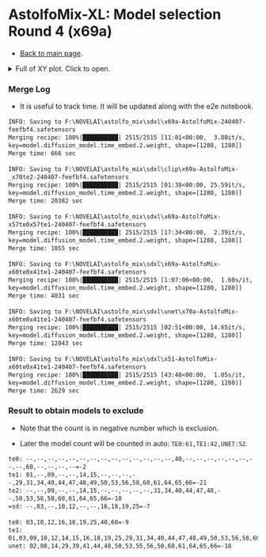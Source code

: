# AstolfoMix-XL: Model selection Round 4 (x69a) #

- [Back to main page](../README_XL.MD#model-selection-round-4-x69a).


<details>
    <summary>Full of XY plot. Click to open.</summary>

- te0

![xyz_grid-0765-1021567025-20160-1631-4.5-48-20240408075409.jpg](../img/x69a/xyz_grid-0765-1021567025-20160-1631-4.5-48-20240408075409.jpg)

![xyz_grid-0768-1021567025-20160-1446-4.5-48-20240409004917.jpg](../img/x69a/xyz_grid-0768-1021567025-20160-1446-4.5-48-20240409004917.jpg)

![xyz_grid-0771-1021567025-20160-1446-4.5-48-20240409235441.jpg](../img/x69a/xyz_grid-0771-1021567025-20160-1446-4.5-48-20240409235441.jpg)

![xyz_grid-0774-1021567025-20160-1446-4.5-48-20240410002326.jpg](../img/x69a/xyz_grid-0774-1021567025-20160-1446-4.5-48-20240410002326.jpg)

![xyz_grid-0777-1021567025-20160-1446-4.5-48-20240410075111.jpg](../img/x69a/xyz_grid-0777-1021567025-20160-1446-4.5-48-20240410075111.jpg)

![xyz_grid-0780-1021567025-20160-1446-4.5-48-20240411075359.jpg](../img/x69a/xyz_grid-0780-1021567025-20160-1446-4.5-48-20240411075359.jpg)

![xyz_grid-0783-1021567025-22176-1631-4.5-48-20240412073520.jpg](../img/x69a/xyz_grid-0783-1021567025-22176-1631-4.5-48-20240412073520.jpg)

- te1

![xyz_grid-0766-1021567025-20160-1446-4.5-48-20240408075506.jpg](../img/x69a/xyz_grid-0766-1021567025-20160-1446-4.5-48-20240408075506.jpg)

![xyz_grid-0769-1021567025-20160-1446-4.5-48-20240409010747.jpg](../img/x69a/xyz_grid-0769-1021567025-20160-1446-4.5-48-20240409010747.jpg)

![xyz_grid-0772-1021567025-20160-1446-4.5-48-20240409235819.jpg](../img/x69a/xyz_grid-0772-1021567025-20160-1446-4.5-48-20240409235819.jpg)

![xyz_grid-0775-1021567025-20160-1446-4.5-48-20240410010452.jpg](../img/x69a/xyz_grid-0775-1021567025-20160-1446-4.5-48-20240410010452.jpg)

![xyz_grid-0778-1021567025-20160-1446-4.5-48-20240410075236.jpg](../img/x69a/xyz_grid-0778-1021567025-20160-1446-4.5-48-20240410075236.jpg)

![xyz_grid-0781-1021567025-20160-1446-4.5-48-20240411233235.jpg](../img/x69a/xyz_grid-0781-1021567025-20160-1446-4.5-48-20240411233235.jpg)

![xyz_grid-0784-1021567025-22176-1446-4.5-48-20240412074029.jpg](../img/x69a/xyz_grid-0784-1021567025-22176-1446-4.5-48-20240412074029.jpg)

- te2

![xyz_grid-0767-1021567025-20160-1631-4.5-48-20240409004530.jpg](../img/x69a/xyz_grid-0767-1021567025-20160-1631-4.5-48-20240409004530.jpg)

![xyz_grid-0770-1021567025-20160-1446-4.5-48-20240409011315.jpg](../img/x69a/xyz_grid-0770-1021567025-20160-1446-4.5-48-20240409011315.jpg)

![xyz_grid-0773-1021567025-20160-1446-4.5-48-20240410001842.jpg](../img/x69a/xyz_grid-0773-1021567025-20160-1446-4.5-48-20240410001842.jpg)

![xyz_grid-0776-1021567025-20160-1446-4.5-48-20240410010742.jpg](../img/x69a/xyz_grid-0776-1021567025-20160-1446-4.5-48-20240410010742.jpg)

![xyz_grid-0779-1021567025-20160-1446-4.5-48-20240411074811.jpg](../img/x69a/xyz_grid-0779-1021567025-20160-1446-4.5-48-20240411074811.jpg)

![xyz_grid-0782-1021567025-20160-1446-4.5-48-20240411233806.jpg](../img/x69a/xyz_grid-0782-1021567025-20160-1446-4.5-48-20240411233806.jpg)

![xyz_grid-0785-1021567025-20160-1446-4.5-48-20240412080227.jpg](../img/x69a/xyz_grid-0785-1021567025-20160-1446-4.5-48-20240412080227.jpg)

- unet

![xyz_grid-0786-1021567025-20160-1438-4.5-48-20240413045205.jpg](../img/x69a/xyz_grid-0786-1021567025-20160-1438-4.5-48-20240413045205.jpg)

![xyz_grid-0787-1021567025-20160-1438-4.5-48-20240413045328.jpg](../img/x69a/xyz_grid-0787-1021567025-20160-1438-4.5-48-20240413045328.jpg)

![xyz_grid-0788-1021567025-20160-1438-4.5-48-20240413052436.jpg](../img/x69a/xyz_grid-0788-1021567025-20160-1438-4.5-48-20240413052436.jpg)

![xyz_grid-0789-1021567025-20160-1438-4.5-48-20240413052557.jpg](../img/x69a/xyz_grid-0789-1021567025-20160-1438-4.5-48-20240413052557.jpg)

![xyz_grid-0790-1021567025-20160-1438-4.5-48-20240413122353.jpg](../img/x69a/xyz_grid-0790-1021567025-20160-1438-4.5-48-20240413122353.jpg)

![xyz_grid-0791-1021567025-20160-1438-4.5-48-20240413122621.jpg](../img/x69a/xyz_grid-0791-1021567025-20160-1438-4.5-48-20240413122621.jpg)

![xyz_grid-0792-1021567025-20160-1438-4.5-48-20240413125615.jpg](../img/x69a/xyz_grid-0792-1021567025-20160-1438-4.5-48-20240413125615.jpg)

</details>

### Merge Log ###

- It is useful to track time. It will be updated along with the e2e notebook.

```log
INFO: Saving to F:\NOVELAI\astolfo_mix\sdxl\x69a-AstolfoMix-240407-feefbf4.safetensors
Merging recipe: 100%|██████████| 2515/2515 [11:01<00:00,  3.80it/s, key=model.diffusion_model.time_embed.2.weight, shape=[1280, 1280]]                                              
Merge time: 666 sec

INFO: Saving to F:\NOVELAI\astolfo_mix\sdxl\clip\x69a-AstolfoMix-_x70te2-240407-feefbf4.safetensors
Merging recipe: 100%|██████████| 2515/2515 [01:38<00:00, 25.59it/s, key=model.diffusion_model.time_embed.2.weight, shape=[1280, 1280]]                                             
Merge time: 20382 sec

INFO: Saving to F:\NOVELAI\astolfo_mix\sdxl\x69a-AstolfoMix-x57te0x57te1-240407-feefbf4.safetensors
Merging recipe: 100%|██████████| 2515/2515 [17:34<00:00,  2.39it/s, key=model.diffusion_model.time_embed.2.weight, shape=[1280, 1280]]                                            
Merge time: 1055 sec

INFO: Saving to F:\NOVELAI\astolfo_mix\sdxl\x69a-AstolfoMix-x60te0x41te1-240407-feefbf4.safetensors
Merging recipe: 100%|██████████| 2515/2515 [1:07:06<00:00,  1.60s/it, key=model.diffusion_model.time_embed.2.weight, shape=[1280, 1280]]                                            
Merge time: 4031 sec
                                       
INFO: Saving to F:\NOVELAI\astolfo_mix\sdxl\unet\x70a-AstolfoMix-x60te0x41te1-240407-feefbf4.safetensors
Merging recipe: 100%|██████████| 2515/2515 [02:51<00:00, 14.65it/s, key=model.diffusion_model.time_embed.2.weight, shape=[1280, 1280]]                                             
Merge time: 12043 sec

INFO: Saving to F:\NOVELAI\astolfo_mix\sdxl\x51-AstolfoMix-x60te0x41te1-240407-feefbf4.safetensors
Merging recipe: 100%|██████████| 2515/2515 [43:48<00:00,  1.05s/it, key=model.diffusion_model.time_embed.2.weight, shape=[1280, 1280]]                                              
Merge time: 2629 sec
```

### Result to obtain models to exclude ###

- Note that the count is in negative number which is exclusion.

- Later the model count will be counted in auto: `TE0:61,TE1:42,UNET:52`.

```log
te0: --,--,--,--,--,--,--,--,--,--,--,--,--,--,40,--,--,--,--,--,--,--,--,60,--,--,--,--=-2
te1: 01,--,09,--,--,14,15,--,--,--,--,29,31,34,40,44,47,48,49,50,53,56,58,60,61,64,65,66=-21
te2: --,--,09,--,--,14,15,--,--,--,--,--,31,34,40,44,47,48,--,50,53,56,58,60,61,64,65,66=-18
=sd: --,03,--,10,12,--,--,16,18,19,25=-7

te0: 03,10,12,16,18,19,25,40,60=-9
te1: 01,03,09,10,12,14,15,16,18,19,25,29,31,34,40,44,47,48,49,50,53,56,58,60,61,64,65,66=-28
unet: 02,08,14,29,39,41,44,48,50,53,55,56,58,60,61,64,65,66=-18
```